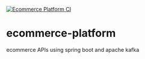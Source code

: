 [![Ecommerce Platform CI](https://github.com/mihael10/ecommerce-platform/actions/workflows/ecommerce-ci.yml/badge.svg)](https://github.com/mihael10/ecommerce-platform/actions/workflows/ecommerce-ci.yml)



# ecommerce-platform
ecommerce APIs using spring boot and apache kafka
